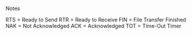 Notes

RTS = Ready to Send
RTR = Ready to Receive
FIN = File Transfer Finished
NAK = Not Acknowledged
ACK = Acknowledged
TOT = Time-Out Timer